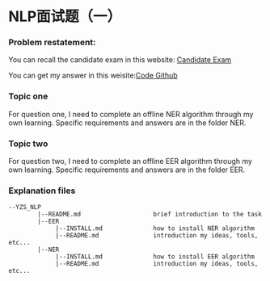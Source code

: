 NLP面试题（一）
===


### Problem restatement:
You can recall the candidate exam in this website: [Candidate Exam](https://github.com/ybdesire/yuzaishi_candidate_exam/blob/master/exam_nlp_intern.md)

You can get my answer in this weisite:[Code Github](https://github.com/LeeSamoyed/YZS_NLP)

### Topic one 
For question one, I need to complete an offline NER algorithm through my own learning. Specific requirements and answers are in the folder NER.


### Topic two
For question two, I need to complete an offline EER algorithm through my own learning. Specific requirements and answers are in the folder EER.

### Explanation files
```
--YZS_NLP
        |--README.md                    brief introduction to the task
        |--EER
             |--INSTALL.md              how to install NER algorithm
             |--README.md               introduction my ideas, tools, etc...
        |--NER
             |--INSTALL.md              how to install EER algorithm
             |--README.md               introduction my ideas, tools, etc...

```
